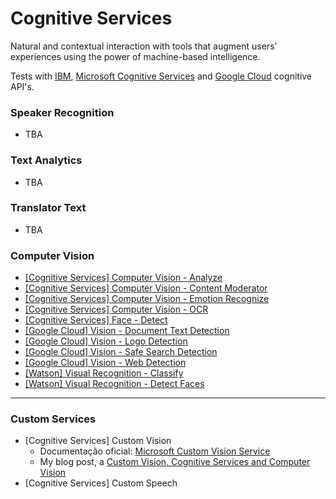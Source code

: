 # Cognitive Services

Natural and contextual interaction with tools that augment users' experiences using the power of machine-based intelligence.

Tests with [IBM](https://www.ibm.com/cognitive/), [Microsoft Cognitive Services](https://azure.microsoft.com/en-us/services/cognitive-services/) and [Google Cloud](https://google.com) cognitive API's.

### Speaker Recognition

* TBA

### Text Analytics

* TBA

### Translator Text

* TBA

### Computer Vision

* [[Cognitive Services] Computer Vision - Analyze](/computer-vision/cognitive-services-computer-vision-analyze.ipynb)
* [[Cognitive Services] Computer Vision - Content Moderator](/computer-vision/cognitive-services-computer-vision-content-moderator.ipynb)
* [[Cognitive Services] Computer Vision - Emotion Recognize](/computer-vision/cognitive-services-computer-vision-emotion-recognize.ipynb)
* [[Cognitive Services] Computer Vision - OCR](/computer-vision/cognitive-services-computer-vision-ocr.ipynb)
* [[Cognitive Services] Face - Detect](/computer-vision/cognitive-services-face-detect.ipynb)
* [[Google Cloud] Vision - Document Text Detection](/computer-vision/google-cloud-vision-document-text-detection.ipynb)
* [[Google Cloud] Vision - Logo Detection](/computer-vision/google-cloud-vision-logo-detection.ipynb)
* [[Google Cloud] Vision - Safe Search Detection](/computer-vision/google-cloud-vision-safe-search-detection.ipynb)
* [[Google Cloud] Vision - Web Detection](/computer-vision/google-cloud-vision-web-detection.ipynb)
* [[Watson] Visual Recognition - Classify](/computer-vision/watson-visual-recognition-classify.ipynb)
* [[Watson] Visual Recognition - Detect Faces](/computer-vision/watson-visual-recognition-detect-faces.ipynb)

----------------------------------------

### Custom Services

* [Cognitive Services] Custom Vision 
  * Documentação oficial: [Microsoft Custom Vision Service](https://azure.microsoft.com/en-us/services/cognitive-services/custom-vision-service/)
  * My blog post, a [Custom Vision, Cognitive Services and Computer Vision
](http://www.vitormeriat.com.br/2017/06/07/custom-vision-ms/)
* [Cognitive Services] Custom Speech


